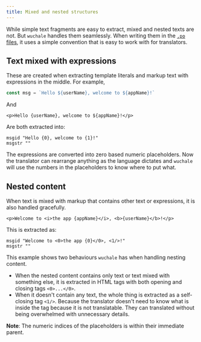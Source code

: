 ```yaml
---
title: Mixed and nested structures
---
```


While simple text fragments are easy to extract, mixed and nested texts are
not. But `wuchale` handles them seamlessly. When writing them in the [`.po`
files](/concepts/catalogs/#po-files), it uses a simple convention that is easy
to work with for translators.

## Text mixed with expressions

These are created when extracting template literals and markup text with expressions in the middle. For example,

```js
const msg = `Hello ${userName}, welcome to ${appName}!`
```

And

```svelte
<p>Hello {userName}, welcome to ${appName}!</p>
```

Are both extracted into:

```po
msgid "Hello {0}, welcome to {1}!"
msgstr ""
```

The expressions are converted into zero based numeric placeholders. Now the
translator can rearrange anything as the language dictates and `wuchale` will
use the numbers in the placeholders to know where to put what.

## Nested content

When text is mixed with markup that contains other text or expressions, it is
also handled gracefully.

```svelte
<p>Welcome to <i>the app {appName}</i>, <b>{userName}</b>!</p>
```

This is extracted as:

```po
msgid "Welcome to <0>the app {0}</0>, <1/>!"
msgstr ""
```

This example shows two behaviours `wuchale` has when handling nesting content.

- When the nested content contains only text or text mixed with something else,
    it is extracted in HTML tags with both opening and closing tags `<0>...</0>`.
- When it doesn't contain any text, the whole thing is extracted as a
    self-closing tag `<1/>`. Because the translator doesn't need to know what is inside
    the tag because it is not translatable. They can translated without being
    overwhelmed with unnecessary details.

**Note**: The numeric indices of the placeholders is within their immediate parent.
